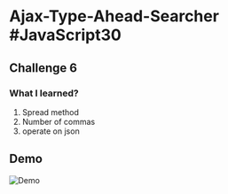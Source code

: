 # Ajax-Type-Ahead-Searcher #JavaScript30

## Challenge 6

### What I learned?

1) Spread method
2) Number of commas
3) operate on json

## Demo

![Demo](https://github.com/witoldmetel/JavaScript-Course/tree/master/Ajax-Type-Ahead-Searcher/Demo.gif "Demo")
